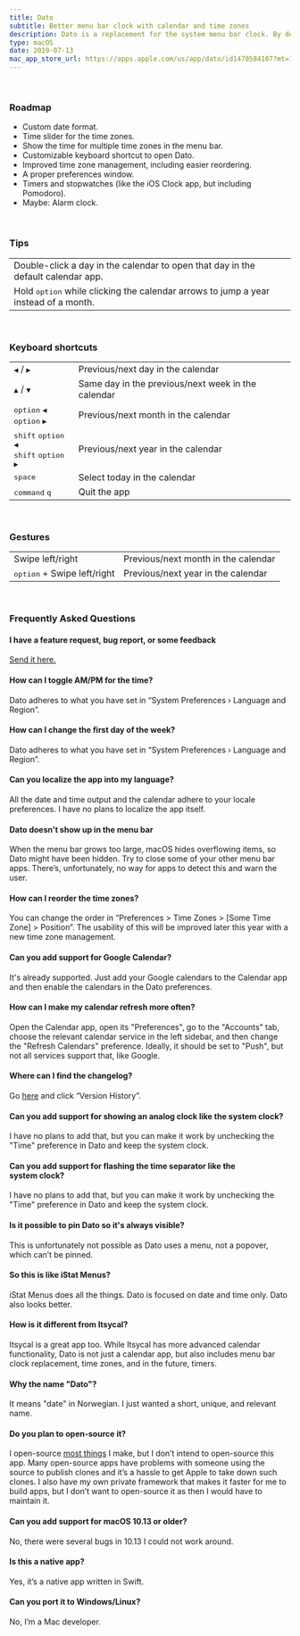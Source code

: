 ```yaml
---
title: Dato
subtitle: Better menu bar clock with calendar and time zones
description: Dato is a replacement for the system menu bar clock. By default, it looks exactly the same, but when you click it, you'll get a small calendar, ability to show the current time in various time zones (even with custom names), optionally show the week number, and more. <a href="https://sindresorhus.com/feedback/?product=Dato&referrer=Website">Let me know</a> what more you would like to see in the menu.
type: macOS
date: 2019-07-13
mac_app_store_url: https://apps.apple.com/us/app/dato/id1470584107?mt=12
---
```


<br>

### Roadmap

- Custom date format.
- Time slider for the time zones.
- Show the time for multiple time zones in the menu bar.
- Customizable keyboard shortcut to open Dato.
- Improved time zone management, including easier reordering.
- A proper preferences window.
- Timers and stopwatches (like the iOS Clock app, but including Pomodoro).
- Maybe: Alarm clock.

<br>

<h3 id="tips">Tips</h3>
<table>
	<tr>
		<td>
			Double-click a day in the calendar to open that day in the default calendar app.
		</td>
	</tr>
	<tr>
		<td>
			Hold <kbd>option</kbd> while clicking the calendar arrows to jump a year instead of a month.
		</td>
	</tr>
</table>

<br>

<h3 id="keyboard-shortcuts">Keyboard shortcuts</h3>
<table>
	<tr>
		<td>
			<kbd>◀</kbd>
			/
			<kbd>▶</kbd>
		</td>
		<td>Previous/next day in the calendar</td>
	</tr>
	<tr>
		<td>
			<kbd>▲</kbd>
			/
			<kbd>▼</kbd>
		</td>
		<td>Same day in the previous/next week in the calendar</td>
	</tr>
	<tr>
		<td>
			<kbd>option</kbd> <kbd>◀</kbd>
			<br>
			<kbd>option</kbd> <kbd>▶</kbd>
		</td>
		<td>Previous/next month in the calendar</td>
	</tr>
	<tr>
		<td>
			<kbd>shift</kbd> <kbd>option</kbd> <kbd>◀</kbd>
			<br>
			<kbd>shift</kbd> <kbd>option</kbd> <kbd>▶</kbd>
		</td>
		<td>Previous/next year in the calendar</td>
	</tr>
	<tr>
		<td>
			<kbd>space</kbd>
		</td>
		<td>Select today in the calendar</td>
	</tr>
	<tr>
		<td>
			<kbd>command</kbd> <kbd>q</kbd>
		</td>
		<td>Quit the app</td>
	</tr>
</table>

<br>

<h3 id="gestures">Gestures</h3>
<table>
	<tr>
		<td>
			Swipe left/right
		</td>
		<td>Previous/next month in the calendar</td>
	</tr>
	<tr>
		<td>
			<kbd>option</kbd> + Swipe left/right
		</td>
		<td>Previous/next year in the calendar</td>
	</tr>
</table>

<br>


<h3 id="faq">Frequently Asked Questions</h3>

#### I have a feature request, bug report, or some feedback

[Send it here.](https://sindresorhus.com/feedback/?product=Dato&referrer=Website-FAQ)

#### How can I toggle AM/PM for the time?

Dato adheres to what you have set in “System Preferences › Language and Region”.

#### How can I change the first day of the week?

Dato adheres to what you have set in “System Preferences › Language and Region”.

#### Can you localize the app into my language?

All the date and time output and the calendar adhere to your locale preferences. I have no plans to localize the app itself.

#### Dato doesn't show up in the menu bar

When the menu bar grows too large, macOS hides overflowing items, so Dato might have been hidden. Try to close some of your other menu bar apps. There’s, unfortunately, no way for apps to detect this and warn the user.

#### How can I reorder the time zones?

You can change the order in “Preferences > Time Zones > [Some Time Zone] > Position”. The usability of this will be improved later this year with a new time zone management.

#### Can you add support for Google Calendar?

It's already supported. Just add your Google calendars to the Calendar app and then enable the calendars in the Dato preferences.

#### How can I make my calendar refresh more often?

Open the Calendar app, open its "Preferences", go to the "Accounts" tab, choose the relevant calendar service in the left sidebar, and then change the "Refresh Calendars" preference. Ideally, it should be set to "Push", but not all services support that, like Google.

#### Where can I find the changelog?

Go [here](https://apps.apple.com/us/app/dato/id1470584107?mt=12) and click “Version History”.

#### Can you add support for showing an analog clock like the system clock?

I have no plans to add that, but you can make it work by unchecking the "Time" preference in Dato and keep the system clock.

#### Can you add support for flashing the time separator like the system clock?

I have no plans to add that, but you can make it work by unchecking the "Time" preference in Dato and keep the system clock.

#### Is it possible to pin Dato so it's always visible?

This is unfortunately not possible as Dato uses a menu, not a popover, which can’t be pinned.

#### So this is like iStat Menus?

iStat Menus does all the things. Dato is focused on date and time only. Dato also looks better.

#### How is it different from Itsycal?

Itsycal is a great app too. While Itsycal has more advanced calendar functionality, Dato is not just a calendar app, but also includes menu bar clock replacement, time zones, and in the future, timers.

#### Why the name "Dato"?

It means "date" in Norwegian. I just wanted a short, unique, and relevant name.

#### Do you plan to open-source it?

I open-source [most things](https://github.com/sindresorhus) I make, but I don’t intend to open-source this app. Many open-source apps have problems with someone using the source to publish clones and it’s a hassle to get Apple to take down such clones. I also have my own private framework that makes it faster for me to build apps, but I don’t want to open-source it as then I would have to maintain it.

#### Can you add support for macOS 10.13 or older?

No, there were several bugs in 10.13 I could not work around.

#### Is this a native app?

Yes, it’s a native app written in Swift.

#### Can you port it to Windows/Linux?

No, I’m a Mac developer.
